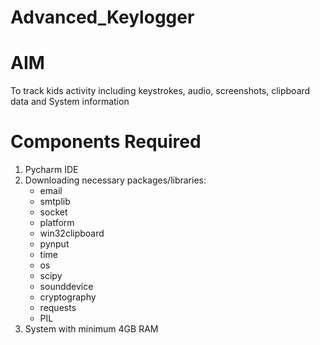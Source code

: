# Advanced_Keylogger
# AIM  
To track kids activity including keystrokes, audio, screenshots, clipboard data and System information

# Components Required
1. Pycharm IDE
2. Downloading necessary packages/libraries:
   * email
   * smtplib
   * socket
   * platform
   * win32clipboard
   * pynput
   * time
   * os
   * scipy
   * sounddevice
   * cryptography
   * requests
   * PIL
3. System with minimum 4GB RAM
